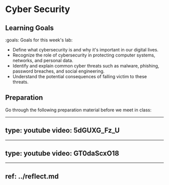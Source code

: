 # Cyber Security




## Learning Goals

:goals: Goals for this week's lab:

- Define what cybersecurity is and why it's important in our digital lives.
- Recognize the role of cybersecurity in protecting computer systems, networks, and personal data.
- Identify and explain common cyber threats such as malware, phishing, password breaches, and social engineering.
- Understand the potential consequences of falling victim to these threats.


## Preparation

Go through the following preparation material before we meet in class:

---
type: youtube
video: 5dGUXG_Fz_U
---

---
type: youtube
video: GT0daScxO18
---



---
ref: ../reflect.md
---